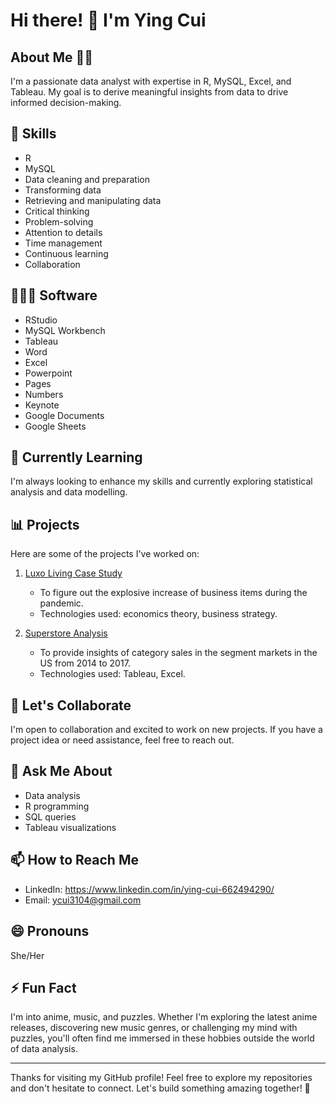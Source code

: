# Hi there! 👋 I'm Ying Cui

## About Me 👩🏻
I'm a passionate data analyst with expertise in R, MySQL, Excel, and Tableau. My goal is to derive meaningful insights from data to drive informed decision-making.

## 🔧 Skills
- R
- MySQL
- Data cleaning and preparation
- Transforming data
- Retrieving and manipulating data
- Critical thinking
- Problem-solving
- Attention to details
- Time management
- Continuous learning
- Collaboration

## 👩🏻‍💻 Software
- RStudio
- MySQL Workbench
- Tableau
- Word
- Excel
- Powerpoint
- Pages
- Numbers
- Keynote
- Google Documents
- Google Sheets

## 🌱 Currently Learning
I'm always looking to enhance my skills and currently exploring statistical analysis and data modelling.

## 📊 Projects
Here are some of the projects I've worked on:
1. [Luxo Living Case Study](https://drive.google.com/file/d/1hpaZNMYVFm9ZTSGXuj-kKy9VyERf-pxn/view?usp=sharing)
   - To figure out the explosive increase of business items during the pandemic.
   - Technologies used: economics theory, business strategy.

2. [Superstore Analysis](https://public.tableau.com/app/profile/ying.cui7051/viz/SuperstoreAnalysis_17071117781700/Dashboard1)
   - To provide insights of category sales in the segment markets in the US from 2014 to 2017.
   - Technologies used: Tableau, Excel.

## 🤝 Let's Collaborate
I'm open to collaboration and excited to work on new projects. If you have a project idea or need assistance, feel free to reach out.

## 💬 Ask Me About
- Data analysis
- R programming
- SQL queries
- Tableau visualizations

## 📫 How to Reach Me
- LinkedIn: https://www.linkedin.com/in/ying-cui-662494290/
- Email: ycui3104@gmail.com

## 😄 Pronouns
She/Her

## ⚡ Fun Fact
I'm into anime, music, and puzzles. Whether I'm exploring the latest anime releases, discovering new music genres, or challenging my mind with puzzles, you'll often find me immersed in these hobbies outside the world of data analysis.

---

Thanks for visiting my GitHub profile! Feel free to explore my repositories and don't hesitate to connect. Let's build something amazing together! 🚀
